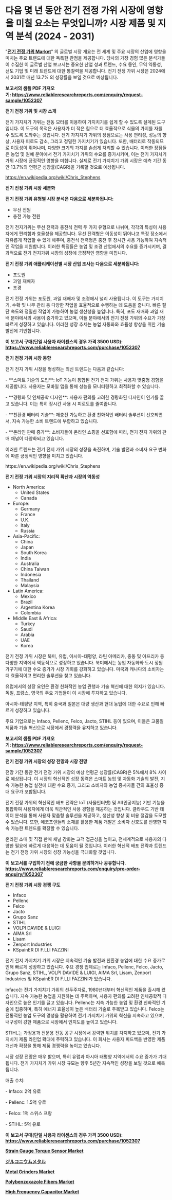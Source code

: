 <p><h1>다음 몇 년 동안 전기 전정 가위 시장에 영향을 미칠 요소는 무엇입니까? 시장 제품 및 지역 분석 (2024 - 2031)</h1></p><p>"<strong><a href="https://www.reliableresearchreports.com/electric-pruning-shears-r1052307?utm_campaign=105&utm_medium=7&utm_source=Github&utm_content=ia&utm_term=29092024&utm_id=electric-pruning-shears">전기 전정 가위 Market</a></strong>" 의 글로벌 시장 개요는 전 세계 및 주요 시장의 산업에 영향을 미치는 주요 트렌드에 대한 독특한 관점을 제공합니다. 당사의 가장 경험 많은 분석가들이 수집한 이 글로벌 산업 보고서는 중요한 산업 성과 트렌드, 수요 동인, 무역 역동성, 선도 기업 및 미래 트렌드에 대한 통찰력을 제공합니다. 전기 전정 가위 시장은 2024에서 2031로 매년 13.7% 의 성장률을 보일 것으로 예상됩니다.</p>
<p><strong>보고서의 샘플 PDF 가져오기:&nbsp;<a href="https://www.reliableresearchreports.com/enquiry/request-sample/1052307?utm_campaign=105&utm_medium=7&utm_source=Github&utm_content=ia&utm_term=29092024&utm_id=electric-pruning-shears">https://www.reliableresearchreports.com/enquiry/request-sample/1052307</a></strong></p>
<p><strong>전기 전정 가위 및 시장 소개</strong></p>
<p><p>전기 가지치기 가위는 전동 모터를 이용하여 가지치기를 쉽게 할 수 있도록 설계된 도구입니다. 이 도구의 목적은 사용자가 더 적은 힘으로 더 효율적으로 식물의 가지를 자를 수 있도록 도와주는 것입니다. 전기 가지치기 가위의 장점으로는 사용 편리성, 성능의 향상, 사용자 피로도 감소, 그리고 정밀한 가지치기가 있습니다. 또한, 배터리로 작동되므로 이동성이 뛰어나며, 다양한 크기의 가지를 손쉽게 처리할 수 있습니다. 이러한 장점들은 농업 및 원예 분야에서 전기 가지치기 가위의 수요를 증가시키며, 이는 전기 가지치기 가위 시장에 긍정적인 영향을 미칩니다. 실제로 전기 가지치기 가위 시장은 예측 기간 동안 13.7%의 연평균 성장률(CAGR)을 기록할 것으로 예상됩니다.</p></p>
<p><a href="https://en.wikipedia.org/wiki/Chris_Stephens?utm_campaign=105&utm_medium=7&utm_source=Github&utm_content=ia&utm_term=29092024&utm_id=electric-pruning-shears">https://en.wikipedia.org/wiki/Chris_Stephens</a></p>
<p><strong>전기 전정 가위 시장 세분화</strong></p>
<p><strong>전기 전정 가위 유형별 시장 분석은 다음으로 세분화됩니다:</strong></p>
<p><ul><li>무선 전원</li><li>충전 가능 전원</li></ul></p>
<p><p>전기 전지가위는 무선 전력과 충전식 전력 두 가지 유형으로 나뉘며, 각각의 특성이 사용자에게 편리함과 효율성을 제공합니다. 무선 전력형은 이동성이 뛰어나고 특정 장소에서 자유롭게 작업할 수 있게 해주며, 충전식 전력형은 충전 후 장시간 사용 가능하여 지속적인 작업을 지원합니다. 이러한 특징들은 농업 및 조경 산업에서의 수요를 증가시키며, 결과적으로 전기 전지가위 시장의 성장에 긍정적인 영향을 미칩니다.</p></p>
<p><strong>전기 전정 가위 애플리케이션별 시장 산업 조사는 다음으로 세분화됩니다:</strong></p>
<p><ul><li>포도원</li><li>과일 재배자</li><li>조경</li></ul></p>
<p><p>전기 전정 가위는 포도원, 과일 재배자 및 조경에서 널리 사용됩니다. 이 도구는 가지치기, 수확 및 나무 관리 등 다양한 작업을 효율적으로 수행하는 데 도움을 줍니다. 빠른 절단 속도와 정밀한 작업이 가능하여 농업 생산성을 높입니다. 특히, 포도 재배와 과일 재배 분야에서의 사용이 증가하고 있으며, 이들 분야에서의 전기 전정 가위의 수요가 가장 빠르게 성장하고 있습니다. 이러한 성장 추세는 농업 자동화와 효율성 향상을 위한 기술 발전에 기인합니다.</p></p>
<p><strong>이 보고서 구매(단일 사용자 라이센스의 경우 가격 3500 USD): <a href="https://www.reliableresearchreports.com/purchase/1052307?utm_campaign=105&utm_medium=7&utm_source=Github&utm_content=ia&utm_term=29092024&utm_id=electric-pruning-shears">https://www.reliableresearchreports.com/purchase/1052307</a></strong></p>
<p><strong>전기 전정 가위 시장 동향</strong></p>
<p><p>전기 전지 가위 시장을 형성하는 최신 트렌드는 다음과 같습니다:</p><p>- **스마트 기술의 도입**: IoT 기능이 통합된 전기 전지 가위는 사용자 맞춤형 경험을 제공합니다. 사용자는 모바일 앱을 통해 성능을 모니터링하고 최적화할 수 있습니다.</p><p>- **경량화 및 인체공학 디자인**: 사용자 편의를 고려한 경량화된 디자인이 인기를 끌고 있습니다. 이는 특히 장시간 사용 시 피로도를 줄여줍니다.</p><p>- **친환경 배터리 기술**: 재충전 가능하고 환경 친화적인 배터리 솔루션이 선호되면서, 지속 가능한 소비 트렌드에 부합하고 있습니다.</p><p>- **온라인 판매 증가**: 소비자들이 온라인 쇼핑을 선호함에 따라, 전기 전지 가위의 판매 채널이 다양화되고 있습니다.</p><p>이러한 트렌드는 전기 전지 가위 시장의 성장을 촉진하며, 기술 발전과 소비자 요구 변화에 따른 긍정적인 영향을 미치고 있습니다.</p></p>
<p>https://en.wikipedia.org/wiki/Chris_Stephens</p>
<p><strong>전기 전정 가위 시장의 지리적 확산과 시장의 역동성</strong></p>
<p><ul>
    <li>
        North America:
        <ul>
            <li>United States</li>
            <li>Canada</li>
        </ul>
    </li>
    <li>
        Europe:
        <ul>
            <li>Germany</li>
            <li>France</li>
            <li>U.K.</li>
            <li>Italy</li>
            <li>Russia</li>
        </ul>
    </li>
    <li>
        Asia-Pacific:
        <ul>
            <li>China</li>
            <li>Japan</li>
            <li>South Korea</li>
            <li>India</li>
            <li>Australia</li>
            <li>China Taiwan</li>
            <li>Indonesia</li>
            <li>Thailand</li>
            <li>Malaysia</li>
        </ul>
    </li>
    <li>
        Latin America:
        <ul>
            <li>Mexico</li>
            <li>Brazil</li>
            <li>Argentina Korea</li>
            <li>Colombia</li>
        </ul>
    </li>
    <li>
        Middle East & Africa:
        <ul>
            <li>Turkey</li>
            <li>Saudi</li>
            <li>Arabia</li>
            <li>UAE</li>
            <li>Korea</li>
        </ul>
    </li>
    </ul></p>
<p><p>전기 전정 가위 시장은 북미, 유럽, 아시아-태평양, 라틴 아메리카, 중동 및 아프리카 등 다양한 지역에서 역동적으로 성장하고 있습니다. 북미에서는 농업 자동화와 도시 정원 가꾸기에 대한 수요 증가가 시장 기회를 강화하고 있습니다. 미국과 캐나다의 소비자는 더 효율적이고 편리한 솔루션을 찾고 있습니다.</p><p>유럽에서의 성장 요인은 환경 친화적인 농업 관행과 기술 혁신에 대한 의지가 있습니다. 독일, 프랑스, 영국의 주요 기업들이 이 시장에 투자하고 있습니다.</p><p>아시아-태평양 지역, 특히 중국과 일본은 대량 생산과 현대 농업에 대한 수요로 인해 빠르게 성장하고 있습니다. </p><p>주요 기업으로는 Infaco, Pellenc, Felco, Jacto, STIHL 등이 있으며, 이들은 고품질 제품과 기술 혁신으로 시장에서 경쟁력을 유지하고 있습니다.</p></p>
<p><strong>보고서의 샘플 PDF 가져오기:&nbsp;<a href="https://www.reliableresearchreports.com/enquiry/request-sample/1052307?utm_campaign=105&utm_medium=7&utm_source=Github&utm_content=ia&utm_term=29092024&utm_id=electric-pruning-shears">https://www.reliableresearchreports.com/enquiry/request-sample/1052307</a></strong></p>
<p><strong>전기 전정 가위 시장의 성장 전망과 시장 전망</strong></p>
<p><p>전망 기간 동안 전기 전정 가위 시장의 예상 연평균 성장률(CAGR)은 5%에서 8% 사이로 예상됩니다. 이 시장의 혁신적인 성장 동력은 스마트 농업 및 자동화 기술의 발전, 지속 가능한 농업 실천에 대한 수요 증가, 그리고 소비자와 농업 종사자들 간의 효율성 증대 요구가 포함됩니다.</p><p>전기 전정 가위의 혁신적인 배포 전략은 IoT (사물인터넷) 및 AI(인공지능) 기반 기능을 통합하여 사용자에게 더욱 직관적인 사용 경험을 제공하는 것입니다. 클라우드 기반 데이터 분석을 통해 사용자 맞춤형 솔루션을 제공하고, 생산성 향상 및 비용 절감을 도모할 수 있습니다. 또한, 에코프렌들리 소재를 활용한 제품 개발은 소비자 선호도를 반영한 지속 가능한 트렌드를 확장할 수 있습니다.</p><p>온라인 소매 및 직접 판매 채널 강화는 고객 접근성을 높이고, 전세계적으로 사용자의 다양한 필요에 빠르게 대응하는 데 도움이 될 것입니다. 이러한 혁신적 배포 전략과 트렌드는 전기 전정 가위 시장의 성장 가능성을 극대화할 것입니다.</p></p>
<p><strong>이 보고서를 구입하기 전에 궁금한 사항을 문의하거나 공유합니다. <a href="https://www.reliableresearchreports.com/enquiry/pre-order-enquiry/1052307?utm_campaign=105&utm_medium=7&utm_source=Github&utm_content=ia&utm_term=29092024&utm_id=electric-pruning-shears">https://www.reliableresearchreports.com/enquiry/pre-order-enquiry/1052307</a></strong></p>
<p><strong>전기 전정 가위 시장 경쟁 구도</strong></p>
<p><ul><li>Infaco</li><li>Pellenc</li><li>Felco</li><li>Jacto</li><li>Grupo Sanz</li><li>STIHL</li><li>VOLPI DAVIDE & LUIGI</li><li>AIMA Srl</li><li>Lisam</li><li>Zenport Industries</li><li>KSpainER DI F.LLI FAZZINI</li></ul></p>
<p><p>전기 전지 가지치기 가위 시장은 지속적인 기술 발전과 친환경 농업에 대한 수요 증가로 인해 빠르게 성장하고 있습니다. 주요 경쟁 업체로는 Infaco, Pellenc, Felco, Jacto, Grupo Sanz, STIHL, VOLPI DAVIDE & LUIGI, AIMA Srl, Lisam, Zenport Industries 및 KSpainER DI F.LLI FAZZINI가 있습니다.</p><p>Infaco는 전기 가지치기 가위의 선두주자로, 1980년대부터 혁신적인 제품을 출시해 왔습니다. 지속 가능한 농업을 지원하는 데 주력하며, 사용자 편의를 고려한 인체공학적 디자인으로 높은 인기를 끌고 있습니다. Pellenc는 지속 가능한 농업 및 환경 친화적인 기술에 집중하며, 특히 에너지 효율성이 높은 배터리 기술로 주목받고 있습니다. Felco는 전통적인 농업 도구의 명성을 활용하여 전기 가지치기 가위의 혁신을 지속하고 있으며, 내구성이 강한 제품으로 시장에서 인지도를 높이고 있습니다.</p><p>STIHL는 가정용과 전문용 전동 공구 시장에서 강력한 위치를 차지하고 있으며, 전기 가지치기 제품 라인업 확대에 주력하고 있습니다. 이 회사는 사용자 피드백을 반영한 제품 개선과 확장을 통해 제품 경쟁력을 높이고 있습니다.</p><p>시장 성장 전망은 매우 밝으며, 특히 유럽과 아시아 태평양 지역에서의 수요 증가가 기대됩니다. 전기 가지치기 가위 시장 규모는 향후 5년간 지속적인 성장을 보일 것으로 예측됩니다.</p><p>매출 수치:</p><p>- Infaco: 2억 유로</p><p>- Pellenc: 1.5억 유로</p><p>- Felco: 1억 스위스 프랑</p><p>- STIHL: 5억 유로</p></p>
<p><strong>이 보고서 구매(단일 사용자 라이센스의 경우 가격 3500 USD): <a href="https://www.reliableresearchreports.com/purchase/1052307?utm_campaign=105&utm_medium=7&utm_source=Github&utm_content=ia&utm_term=29092024&utm_id=electric-pruning-shears">https://www.reliableresearchreports.com/purchase/1052307</a></strong></p>
<p><strong><p><a href="https://issuu.com/reportprime-2/docs/strain-gauge-torque-sensor-market-s_14635b3954bb74?utm_campaign=105&utm_medium=7&utm_source=Github&utm_content=ia&utm_term=29092024&utm_id=electric-pruning-shears">Strain Gauge Torque Sensor Market</a></p><p><a href="https://github.com/mohamedbakry57/Market-Research-Report-List-6/blob/main/526208915851.md?utm_campaign=105&utm_medium=7&utm_source=Github&utm_content=ia&utm_term=29092024&utm_id=electric-pruning-shears">ジルコニウムメタル</a></p><p><a href="https://www.linkedin.com/pulse/strategic-market-insights-navigating-global-metal-grinders-axlqe?utm_campaign=105&utm_medium=7&utm_source=Github&utm_content=ia&utm_term=29092024&utm_id=electric-pruning-shears">Metal Grinders Market</a></p><p><a href="https://github.com/NasrinKhan99/Market-Research-Report-List-1/blob/main/polybenzoxazole-fibers-market.md?utm_campaign=105&utm_medium=7&utm_source=Github&utm_content=ia&utm_term=29092024&utm_id=electric-pruning-shears">Polybenzoxazole Fibers Market</a></p><p><a href="https://issuu.com/reportprime-2/docs/high-frequency-capacitor-market-siz_ab981292f8f26d?utm_campaign=105&utm_medium=7&utm_source=Github&utm_content=ia&utm_term=29092024&utm_id=electric-pruning-shears">High Frequency Capacitor Market</a></p></strong></p>
<p></p>